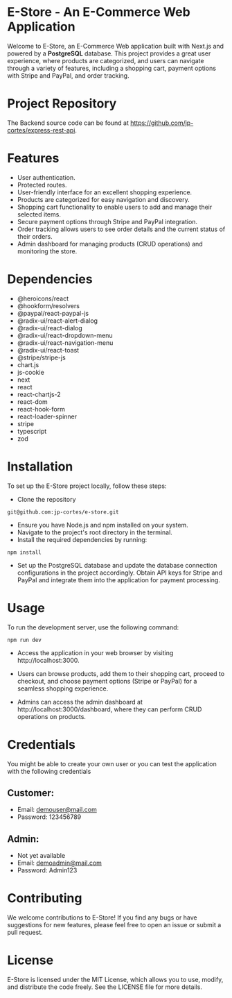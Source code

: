# E-Store - An E-Commerce Web Application

Welcome to E-Store, an E-Commerce Web application built with Next.js and powered by a **PostgreSQL** database. This project provides a great user experience, where products are categorized, and users can navigate through a variety of features, including a shopping cart, payment options with Stripe and PayPal, and order tracking.

# Project Repository
The Backend source code can be found at https://github.com/jp-cortes/express-rest-api.

# Features
* User authentication.
* Protected routes.
* User-friendly interface for an excellent shopping experience.
* Products are categorized for easy navigation and discovery.
* Shopping cart functionality to enable users to add and manage their selected items.
* Secure payment options through Stripe and PayPal integration.
* Order tracking allows users to see order details and the current status of their orders.
* Admin dashboard for managing products (CRUD operations) and monitoring the store.

# Dependencies
* @heroicons/react
* @hookform/resolvers
* @paypal/react-paypal-js
* @radix-ui/react-alert-dialog
* @radix-ui/react-dialog
* @radix-ui/react-dropdown-menu
* @radix-ui/react-navigation-menu
* @radix-ui/react-toast
* @stripe/stripe-js
* chart.js
* js-cookie
* next
* react
* react-chartjs-2
* react-dom
* react-hook-form
* react-loader-spinner
* stripe
* typescript
* zod

# Installation
To set up the E-Store project locally, follow these steps:

* Clone the repository 

```git@github.com:jp-cortes/e-store.git```
* Ensure you have Node.js and npm installed on your system.
* Navigate to the project's root directory in the terminal.
* Install the required dependencies by running:

```npm install```

* Set up the PostgreSQL database and update the database connection configurations in the project accordingly.
Obtain API keys for Stripe and PayPal and integrate them into the application for payment processing.

# Usage
To run the development server, use the following command:

```npm run dev```

* Access the application in your web browser by visiting http://localhost:3000.

* Users can browse products, add them to their shopping cart, proceed to checkout, and choose payment options (Stripe or PayPal) for a seamless shopping experience.

* Admins can access the admin dashboard at http://localhost:3000/dashboard, where they can perform CRUD operations on products.

# Credentials
You might be able to create your own user or you can test the application with the following credentials
## Customer: 
* Email: demouser@mail.com
* Password: 123456789
## Admin:
* Not yet available
* Email: demoadmin@mail.com
* Password: Admin123

# Contributing
We welcome contributions to E-Store! If you find any bugs or have suggestions for new features, please feel free to open an issue or submit a pull request.



# License
E-Store is licensed under the MIT License, which allows you to use, modify, and distribute the code freely. See the LICENSE file for more details.
